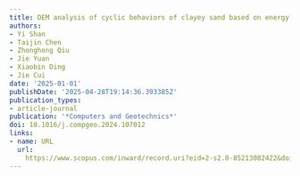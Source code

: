 ```yaml
---
title: DEM analysis of cyclic behaviors of clayey sand based on energy method
authors:
- Yi Shan
- Taijin Chen
- Zhonghong Qiu
- Jie Yuan
- Xiaobin Ding
- Jie Cui
date: '2025-01-01'
publishDate: '2025-04-28T19:14:36.393385Z'
publication_types:
- article-journal
publication: '*Computers and Geotechnics*'
doi: 10.1016/j.compgeo.2024.107012
links:
- name: URL
  url: 
    https://www.scopus.com/inward/record.uri?eid=2-s2.0-85213082422&doi=10.1016%2fj.compgeo.2024.107012&partnerID=40&md5=b4f76343a35cc7f7909619b76e414487
---
```

